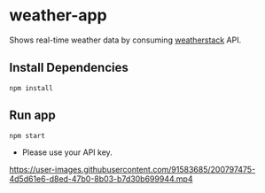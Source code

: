 # weather-app
Shows real-time weather data by consuming [weatherstack](https://weatherstack.com/) API.

## Install Dependencies
```
npm install
```

## Run app
```
npm start
```

- Please use your API key.

https://user-images.githubusercontent.com/91583685/200797475-4d5d61e6-d8ed-47b0-8b03-b7d30b699944.mp4

